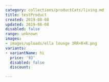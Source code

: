 ```yaml
---
category: collections/productCats/living.md
title: testProduct
created: 2019-08-08
updated: 2019-08-08
disabled: false
range: unknown
images:
- images/uploads/ella lounge 3RR+R+R.png
variants:
- variantName: hi
  price: '93'
  disabled: false
  discount: 

---
```

